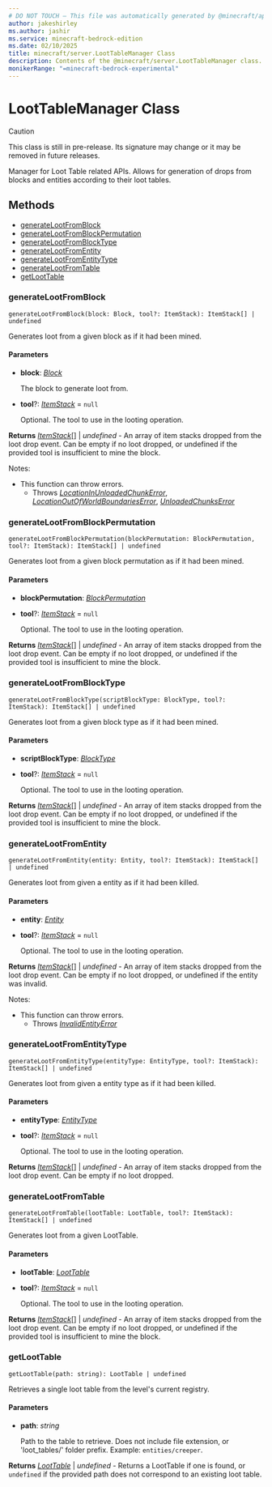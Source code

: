 ```yaml
---
# DO NOT TOUCH — This file was automatically generated by @minecraft/api-docs-generator, to report problems file an issue at https://github.com/Mojang/minecraft-scripting-libraries
author: jakeshirley
ms.author: jashir
ms.service: minecraft-bedrock-edition
ms.date: 02/10/2025
title: minecraft/server.LootTableManager Class
description: Contents of the @minecraft/server.LootTableManager class.
monikerRange: "=minecraft-bedrock-experimental"
---
```

# LootTableManager Class

> [!CAUTION]
> This class is still in pre-release.  Its signature may change or it may be removed in future releases.

Manager for Loot Table related APIs. Allows for generation of drops from blocks and entities according to their loot tables.

## Methods
- [generateLootFromBlock](#generatelootfromblock)
- [generateLootFromBlockPermutation](#generatelootfromblockpermutation)
- [generateLootFromBlockType](#generatelootfromblocktype)
- [generateLootFromEntity](#generatelootfromentity)
- [generateLootFromEntityType](#generatelootfromentitytype)
- [generateLootFromTable](#generatelootfromtable)
- [getLootTable](#getloottable)

### **generateLootFromBlock**
`
generateLootFromBlock(block: Block, tool?: ItemStack): ItemStack[] | undefined
`

Generates loot from a given block as if it had been mined.

#### **Parameters**
- **block**: [*Block*](Block.md)
  
  The block to generate loot from.
- **tool**?: [*ItemStack*](ItemStack.md) = `null`
  
  Optional. The tool to use in the looting operation.

**Returns** [*ItemStack*](ItemStack.md)[] | *undefined* - An array of item stacks dropped from the loot drop event. Can be empty if no loot dropped, or undefined if the provided tool is insufficient to mine the block.
  
Notes:
- This function can throw errors.
  - Throws [*LocationInUnloadedChunkError*](LocationInUnloadedChunkError.md), [*LocationOutOfWorldBoundariesError*](LocationOutOfWorldBoundariesError.md), [*UnloadedChunksError*](UnloadedChunksError.md)

### **generateLootFromBlockPermutation**
`
generateLootFromBlockPermutation(blockPermutation: BlockPermutation, tool?: ItemStack): ItemStack[] | undefined
`

Generates loot from a given block permutation as if it had been mined.

#### **Parameters**
- **blockPermutation**: [*BlockPermutation*](BlockPermutation.md)
- **tool**?: [*ItemStack*](ItemStack.md) = `null`
  
  Optional. The tool to use in the looting operation.

**Returns** [*ItemStack*](ItemStack.md)[] | *undefined* - An array of item stacks dropped from the loot drop event. Can be empty if no loot dropped, or undefined if the provided tool is insufficient to mine the block.

### **generateLootFromBlockType**
`
generateLootFromBlockType(scriptBlockType: BlockType, tool?: ItemStack): ItemStack[] | undefined
`

Generates loot from a given block type as if it had been mined.

#### **Parameters**
- **scriptBlockType**: [*BlockType*](BlockType.md)
- **tool**?: [*ItemStack*](ItemStack.md) = `null`
  
  Optional. The tool to use in the looting operation.

**Returns** [*ItemStack*](ItemStack.md)[] | *undefined* - An array of item stacks dropped from the loot drop event. Can be empty if no loot dropped, or undefined if the provided tool is insufficient to mine the block.

### **generateLootFromEntity**
`
generateLootFromEntity(entity: Entity, tool?: ItemStack): ItemStack[] | undefined
`

Generates loot from given a entity as if it had been killed.

#### **Parameters**
- **entity**: [*Entity*](Entity.md)
- **tool**?: [*ItemStack*](ItemStack.md) = `null`
  
  Optional. The tool to use in the looting operation.

**Returns** [*ItemStack*](ItemStack.md)[] | *undefined* - An array of item stacks dropped from the loot drop event. Can be empty if no loot dropped, or undefined if the entity was invalid.
  
Notes:
- This function can throw errors.
  - Throws [*InvalidEntityError*](InvalidEntityError.md)

### **generateLootFromEntityType**
`
generateLootFromEntityType(entityType: EntityType, tool?: ItemStack): ItemStack[] | undefined
`

Generates loot from given a entity type as if it had been killed.

#### **Parameters**
- **entityType**: [*EntityType*](EntityType.md)
- **tool**?: [*ItemStack*](ItemStack.md) = `null`
  
  Optional. The tool to use in the looting operation.

**Returns** [*ItemStack*](ItemStack.md)[] | *undefined* - An array of item stacks dropped from the loot drop event. Can be empty if no loot dropped.

### **generateLootFromTable**
`
generateLootFromTable(lootTable: LootTable, tool?: ItemStack): ItemStack[] | undefined
`

Generates loot from a given LootTable.

#### **Parameters**
- **lootTable**: [*LootTable*](LootTable.md)
- **tool**?: [*ItemStack*](ItemStack.md) = `null`
  
  Optional. The tool to use in the looting operation.

**Returns** [*ItemStack*](ItemStack.md)[] | *undefined* - An array of item stacks dropped from the loot drop event. Can be empty if no loot dropped, or undefined if the provided tool is insufficient to mine the block.

### **getLootTable**
`
getLootTable(path: string): LootTable | undefined
`

Retrieves a single loot table from the level's current registry.

#### **Parameters**
- **path**: *string*
  
  Path to the table to retrieve. Does not include file extension, or 'loot_tables/' folder prefix. Example: `entities/creeper`.

**Returns** [*LootTable*](LootTable.md) | *undefined* - Returns a LootTable if one is found, or `undefined` if the provided path does not correspond to an existing loot table.
